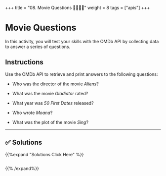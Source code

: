 +++
title = "08. Movie Questions 👩‍🎓👨‍🎓"
weight = 8
tags = ["apis"] 
+++


# Movie Questions

In this activity, you will test your skills with the OMDb API by collecting data to answer a series of questions.

## Instructions

Use the OMDb API to retrieve and print answers to the following questions:

* Who was the director of the movie *Aliens*?

* What was the movie *Gladiator* rated?

* What year was *50 First Dates* released?

* Who wrote *Moana*?

* What was the plot of the movie *Sing*?

- - -

## ✅ Solutions
{{%expand "Solutions Click Here" %}}
```python
```
{{% /expand%}}